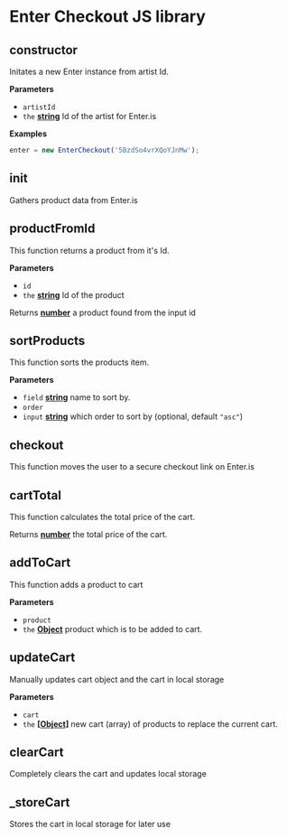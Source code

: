 # Enter Checkout JS library

<!-- Generated by documentation.js. Update this documentation by updating the source code. -->

## constructor

Initates a new Enter instance from artist Id.

**Parameters**

-   `artistId`  
-   `the` **[string](https://developer.mozilla.org/en-US/docs/Web/JavaScript/Reference/Global_Objects/String)** Id of the artist for Enter.is

**Examples**

```javascript
enter = new EnterCheckout('5BzdSo4vrXQoYJnMw');
```

## init

Gathers product data from Enter.is

## productFromId

This function returns a product from it's Id.

**Parameters**

-   `id`  
-   `the` **[string](https://developer.mozilla.org/en-US/docs/Web/JavaScript/Reference/Global_Objects/String)** Id of the product

Returns **[number](https://developer.mozilla.org/en-US/docs/Web/JavaScript/Reference/Global_Objects/Number)** a product found from the input id

## sortProducts

This function sorts the products item.

**Parameters**

-   `field` **[string](https://developer.mozilla.org/en-US/docs/Web/JavaScript/Reference/Global_Objects/String)** name to sort by.
-   `order`  
-   `input` **[string](https://developer.mozilla.org/en-US/docs/Web/JavaScript/Reference/Global_Objects/String)** which order to sort by (optional, default `"asc"`)

## checkout

This function moves the user to a secure checkout link on Enter.is

## cartTotal

This function calculates the total price of the cart.

Returns **[number](https://developer.mozilla.org/en-US/docs/Web/JavaScript/Reference/Global_Objects/Number)** the total price of the cart.

## addToCart

This function adds a product to cart

**Parameters**

-   `product`  
-   `the` **[Object](https://developer.mozilla.org/en-US/docs/Web/JavaScript/Reference/Global_Objects/Object)** product which is to be added to cart.

## updateCart

Manually updates cart object and the cart in local storage

**Parameters**

-   `cart`  
-   `the` **\[[Object](https://developer.mozilla.org/en-US/docs/Web/JavaScript/Reference/Global_Objects/Object)]** new cart (array) of products to replace the current cart.

## clearCart

Completely clears the cart and updates local storage

## \_storeCart

Stores the cart in local storage for later use
